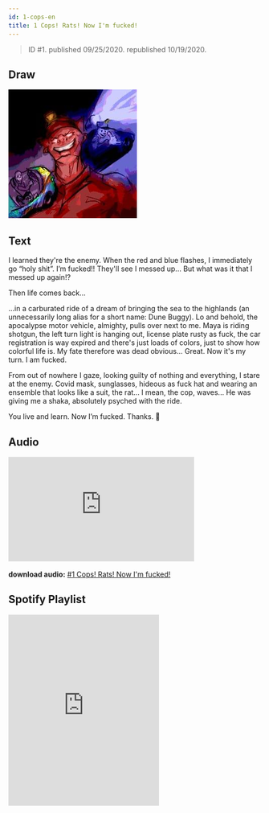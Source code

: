 ```yaml
---
id: 1-cops-en
title: 1 Cops! Rats! Now I'm fucked!
---
```


> ID #1. published 09/25/2020. republished 10/19/2020.

## Draw

![img](../../static/img/01-cops-desenho.jpg)

## Text

I learned they're the enemy. When the red and blue flashes, I immediately go “holy shit”. I’m fucked!! They'll see I messed up... But what was it that I messed up again!?

Then life comes back...

...in a carburated ride of a dream of bringing the sea to the highlands (an unnecessarily long alias for a short name: Dune Buggy). Lo and behold, the apocalypse motor vehicle, almighty, pulls over next to me. Maya is riding shotgun, the left turn light is hanging out, license plate rusty as fuck, the car registration is way expired and there's just loads of colors, just to show how colorful life is. My fate therefore was dead obvious... Great. Now it's my turn. I am fucked.

From out of nowhere I gaze, looking guilty of nothing and everything, I stare at the enemy. Covid mask, sunglasses, hideous as fuck hat and wearing an ensemble that looks like a suit, the rat... I mean, the cop, waves... He was giving me a shaka, absolutely psyched with the ride.

You live and learn. Now I’m fucked. Thanks. 🙏

## Audio

<iframe width="370" height="208" src="https://www.youtube.com/embed/q8GWsk6FiT8" frameborder="0" allow="accelerometer; autoplay; clipboard-write; encrypted-media; gyroscope; picture-in-picture" allowfullscreen></iframe>

**download audio:** <a href="/audio/BC-01-cops-audio-remix-en.mp4" target="_blank">#1 Cops! Rats! Now I'm fucked!</a>

## Spotify Playlist

<iframe src="https://open.spotify.com/embed/playlist/2GDNxCkjUIfSUsqKuXUmvF" width="300" height="380" frameborder="0" allowtransparency="true" allow="encrypted-media"></iframe>